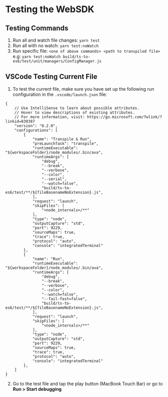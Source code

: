 # Testing the WebSDK

## Testing Commands
1. Run all and watch file changes: `yarn test`
2. Run all with no watch: `yarn test:noWatch`
3. Run specific file: `<one of above commands> <path to transpiled file>` e.g: `yarn test:noWatch build/ts-to-es6/test/unit/managers/ConfigManager.js`

## VSCode Testing Current File
1. To test the current file, make sure you have set up the following run configuration in the `.vscode/launch.json` file:

```
{
    // Use IntelliSense to learn about possible attributes.
    // Hover to view descriptions of existing attributes.
    // For more information, visit: https://go.microsoft.com/fwlink/?linkid=830387
    "version": "0.2.0",
    "configurations": [
        {
            "name": "Transpile & Run",
            "preLaunchTask": "transpile",
            "runtimeExecutable": "${workspaceFolder}/node_modules/.bin/ava",
            "runtimeArgs": [
                "debug",
                "--break",
                "--verbose",
                "--color",
                "--serial",
                "--watch=false",
                "build/ts-to-es6/test/**/${fileBasenameNoExtension}.js",
            ],
            "request": "launch",
            "skipFiles": [
                "<node_internals>/**"
            ],
            "type": "node",
            "outputCapture": "std",
            "port": 9229,
            "sourceMaps": true,
            "trace": true,
            "protocol": "auto",
            "console": "integratedTerminal"
        },
        {
            "name": "Run",
            "runtimeExecutable": "${workspaceFolder}/node_modules/.bin/ava",
            "runtimeArgs": [
                "debug",
                "--break",
                "--verbose",
                "--color",
                "--watch=false",
                "--fail-fast=false",
                "build/ts-to-es6/test/**/${fileBasenameNoExtension}.js",
            ],
            "request": "launch",
            "skipFiles": [
                "<node_internals>/**"
            ],
            "type": "node",
            "outputCapture": "std",
            "port": 9229,
            "sourceMaps": true,
            "trace": true,
            "protocol": "auto",
            "console": "integratedTerminal"
        },
    ]
}
```

2. Go to the test file and tap the play button (MacBook Touch Bar) or go to **Run > Start debugging**